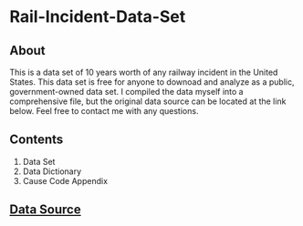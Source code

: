 # Rail-Incident-Data-Set

## About

This is a data set of 10 years worth of any railway incident in the United States. This data set is free for anyone to downoad and analyze as a public, government-owned data set. I compiled the data myself into a comprehensive file, but the original data source can be located at the link below. Feel free to contact me with any questions.

## Contents

1. Data Set
2. Data Dictionary
3. Cause Code Appendix

## [Data Source](https://safetydata.fra.dot.gov/officeofsafety/publicsite/on_the_fly_download.aspx)
